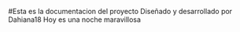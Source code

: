 #Esta es la documentacion del proyecto
Diseñado y desarrollado por Dahiana18
Hoy es una noche maravillosa